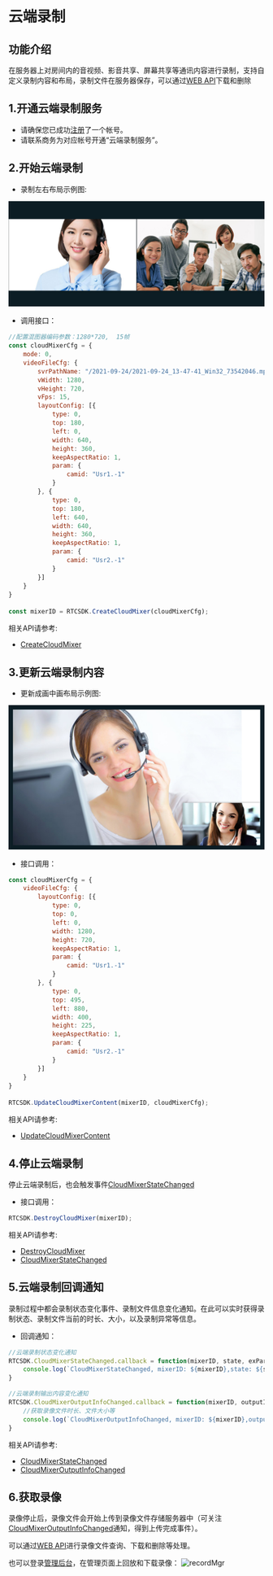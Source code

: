
# 云端录制

## 功能介绍

在服务器上对房间内的音视频、影音共享、屏幕共享等通讯内容进行录制，支持自定义录制内容和布局，录制文件在服务器保存，可以通过[WEB API](/sdk/document/netdisk/netdisk_query?platform=serverside)下载和删除


<h2 id=record_enbale> 1.开通云端录制服务</h2>

- 请确保您已成功[注册](https://sdk.cloudroom.com/mgr_sdk/register.html)了一个帐号。</br>
- 请联系商务为对应帐号开通“云端录制服务”。

<h2 id=record_startSvrMixer> 2.开始云端录制</h2>

- 录制左右布局示例图:

![左右布局示例图](./images/layout_2.jpg)

- 调用接口：

```js
//配置混图器编码参数：1280*720,  15帧
const cloudMixerCfg = {
    mode: 0,
    videoFileCfg: {
        svrPathName: "/2021-09-24/2021-09-24_13-47-41_Win32_73542046.mp4",
        vWidth: 1280,
        vHeight: 720,
        vFps: 15,
        layoutConfig: [{
            type: 0,
            top: 180,
            left: 0,
            width: 640,
            height: 360,
            keepAspectRatio: 1,
            param: {
                camid: "Usr1.-1"
            }
        }, {
            type: 0,
            top: 180,
            left: 640,
            width: 640,
            height: 360,
            keepAspectRatio: 1,
            param: {
                camid: "Usr2.-1"
            }
        }]
    }
}

const mixerID = RTCSDK.CreateCloudMixer(cloudMixerCfg);
```

相关API请参考:
- [CreateCloudMixer](API.md#CRVideo_CreateCloudMixer)


<h2 id=record_updateSvrMixerContent> 3.更新云端录制内容</h2>

- 更新成画中画布局示例图:

![画中画布局示例图](./images/layout_overlap.jpg)

- 接口调用：

```js
const cloudMixerCfg = {
    videoFileCfg: {
        layoutConfig: [{
            type: 0,
            top: 0,
            left: 0,
            width: 1280,
            height: 720,
            keepAspectRatio: 1,
            param: {
                camid: "Usr1.-1"
            }
        }, {
            type: 0,
            top: 495,
            left: 880,
            width: 400,
            height: 225,
            keepAspectRatio: 1,
            param: {
                camid: "Usr2.-1"
            }
        }]
    }
}

RTCSDK.UpdateCloudMixerContent(mixerID, cloudMixerCfg);
```

相关API请参考:
- [UpdateCloudMixerContent](API.md#CRVideo_UpdateCloudMixerContent)


<h2 id=record_stopSvrMixer> 4.停止云端录制</h2>

停止云端录制后，也会触发事件[CloudMixerStateChanged](API.md#CRVideo_CloudMixerStateChanged)

- 接口调用：
```js
RTCSDK.DestroyCloudMixer(mixerID);
```

相关API请参考:
* [DestroyCloudMixer](API.md#CRVideo_DestroyCloudMixer)
* [CloudMixerStateChanged](API.md#CRVideo_CloudMixerStateChanged)

<h2 id=record_SvrStateCallback> 5.云端录制回调通知</h2>

录制过程中都会录制状态变化事件、录制文件信息变化通知。在此可以实时获得录制状态、录制文件当前的时长、大小，以及录制异常等信息。

- 回调通知：

```js
//云端录制状态变化通知
RTCSDK.CloudMixerStateChanged.callback = function(mixerID, state, exParam, operUserID){
	console.log(`CloudMixerStateChanged, mixerID: ${mixerID},state: ${state},operUserID: ${operUserID}`);
}

```

```js
//云端录制输出内容变化通知
RTCSDK.CloudMixerOutputInfoChanged.callback = function(mixerID, outputInfo){
    //获取录像文件时长、文件大小等
	console.log(`CloudMixerOutputInfoChanged, mixerID: ${mixerID},outputInfo: ${JSON.stringify(outputInfo)}`);
}

```

相关API请参考:
- [CloudMixerStateChanged](API.md#CRVideo_CloudMixerStateChanged)
- [CloudMixerOutputInfoChanged](API.md#CRVideo_CloudMixerOutputInfoChanged)


<h2 id=record_getFile> 6.获取录像</h2>

录像停止后，录像文件会开始上传到录像文件存储服务器中（可关注[CloudMixerOutputInfoChanged](API.md#CRVideo_CloudMixerOutputInfoChanged)通知，得到上传完成事件）。 

可以通过[WEB API](/sdk/document/netdisk/netdisk_query?platform=serverside)进行录像文件查询、下载和删除等处理。

也可以登录[管理后台](https://sdk.cloudroom.com/mgr_sdk/)，在管理页面上回放和下载录像：
![recordMgr](./images/recordMgr.jpg)